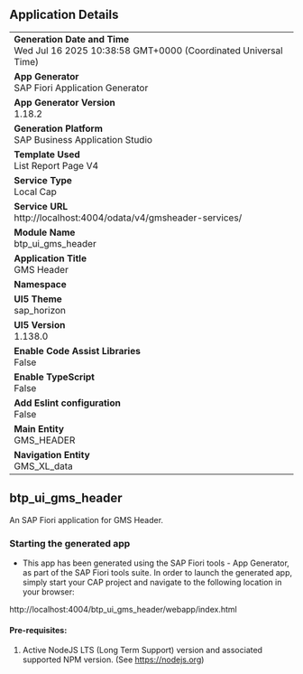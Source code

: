 ## Application Details
|               |
| ------------- |
|**Generation Date and Time**<br>Wed Jul 16 2025 10:38:58 GMT+0000 (Coordinated Universal Time)|
|**App Generator**<br>SAP Fiori Application Generator|
|**App Generator Version**<br>1.18.2|
|**Generation Platform**<br>SAP Business Application Studio|
|**Template Used**<br>List Report Page V4|
|**Service Type**<br>Local Cap|
|**Service URL**<br>http://localhost:4004/odata/v4/gmsheader-services/|
|**Module Name**<br>btp_ui_gms_header|
|**Application Title**<br>GMS Header|
|**Namespace**<br>|
|**UI5 Theme**<br>sap_horizon|
|**UI5 Version**<br>1.138.0|
|**Enable Code Assist Libraries**<br>False|
|**Enable TypeScript**<br>False|
|**Add Eslint configuration**<br>False|
|**Main Entity**<br>GMS_HEADER|
|**Navigation Entity**<br>GMS_XL_data|

## btp_ui_gms_header

An SAP Fiori application for GMS Header.

### Starting the generated app

-   This app has been generated using the SAP Fiori tools - App Generator, as part of the SAP Fiori tools suite.  In order to launch the generated app, simply start your CAP project and navigate to the following location in your browser:

http://localhost:4004/btp_ui_gms_header/webapp/index.html

#### Pre-requisites:

1. Active NodeJS LTS (Long Term Support) version and associated supported NPM version.  (See https://nodejs.org)


